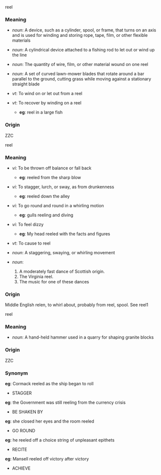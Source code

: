 reel
### Meaning
+ _noun_: A device, such as a cylinder, spool, or frame, that turns on an axis and is used for winding and storing rope, tape, film, or other flexible materials
+ _noun_: A cylindrical device attached to a fishing rod to let out or wind up the line
+ _noun_: The quantity of wire, film, or other material wound on one reel
+ _noun_: A set of curved lawn-mower blades that rotate around a bar parallel to the ground, cutting grass while moving against a stationary straight blade

+ _vt_: To wind on or let out from a reel
+ _vt_: To recover by winding on a reel
    + __eg__: reel in a large fish

### Origin

ZZC

reel
### Meaning
+ _vi_: To be thrown off balance or fall back
    + __eg__: reeled from the sharp blow
+ _vi_: To stagger, lurch, or sway, as from drunkenness
    + __eg__: reeled down the alley
+ _vi_: To go round and round in a whirling motion
    + __eg__: gulls reeling and diving
+ _vi_: To feel dizzy
    + __eg__: My head reeled with the facts and figures
+ _vt_: To cause to reel

+ _noun_: A staggering, swaying, or whirling movement
+ _noun_:
   1. A moderately fast dance of Scottish origin.
   2. The Virginia reel.
   3. The music for one of these dances

### Origin

Middle English relen, to whirl about, probably from reel, spool. See reel1

reel
### Meaning
+ _noun_: A hand-held hammer used in a quarry for shaping granite blocks

### Origin

ZZC

### Synonym

__eg__: Cormack reeled as the ship began to roll

+ STAGGER

__eg__: the Government was still reeling from the currency crisis

+ BE SHAKEN BY

__eg__: she closed her eyes and the room reeled

+ GO ROUND

__eg__: he reeled off a choice string of unpleasant epithets

+ RECITE

__eg__: Mansell reeled off victory after victory

+ ACHIEVE


